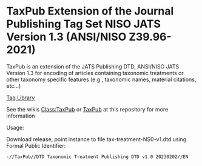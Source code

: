 
TaxPub Extension of the Journal Publishing Tag Set
NISO JATS Version 1.3 (ANSI/NISO Z39.96-2021) 
=======

TaxPub is an extension of the JATS Publishing DTD, ANSI/NISO JATS Version 1.3 for encoding of articles containing taxonomic treatments or other taxonomy specific features (e.g., taxonomic names, material citations, etc...)


[Tag Library](https://taxpub.catapanoth.com/v1-beta-1/documentation/#p=elem-tp-taxon-treatment)



See the wikis [Class:TaxPub](https://terms.tdwg.org/wiki/Class:TaxPub) or [TaxPub](http://terms.tdwg.org/wiki/TaxPub) at this repository for more information


Usage:

Download release, point instance to file tax-treatment-NS0-v1.dtd using Formal Public Identifier:

`-//TaxPub//DTD Taxonomic Treatment Publishing DTD v1.0 20230202//EN` 


